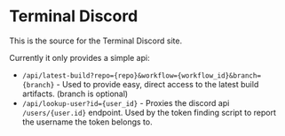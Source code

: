 # Terminal Discord

This is the source for the Terminal Discord site.

Currently it only provides a simple api:
* `/api/latest-build?repo={repo}&workflow={workflow_id}&branch={branch}` - Used to provide easy, direct access to the latest build artifacts. (branch is optional) 
* `/api/lookup-user?id={user_id}` - Proxies the discord api `/users/{user.id}` endpoint.  Used by the token finding script to report the username the token belongs to.